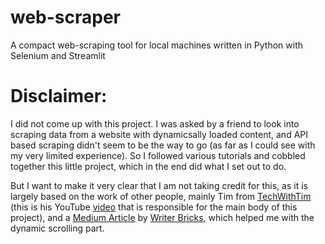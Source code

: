 # web-scraper
A compact web-scraping tool for local machines written in Python with Selenium and Streamlit

# Disclaimer:

I did not come up with this project. I was asked by a friend to look into scraping data from a website with dynamicsally loaded content, and API based scraping didn't seem to be the way to go (as far as I could see with my very limited experience). So I followed various tutorials and cobbled together this little project, which in the end did what I set out to do.

But I want to make it very clear that I am not taking credit for this, as it is largely based on the work of other people, mainly Tim from [TechWithTim](https://www.techwithtim.net/) (this is his YouTube [video](https://www.youtube.com/watch?v=Oo8-nEuDBkk&t=2082s) that is responsible for the main body of this project), and a [Medium Article](https://medium.com/@writerbricks/scraping-dynamic-data-that-loads-on-scroll-with-python-c4c4970a54d1) by [Writer Bricks](https://medium.com/@writerbricks), which helped me with the dynamic scrolling part.
